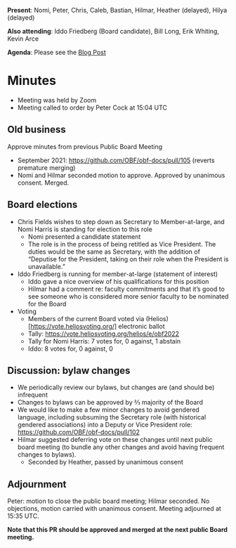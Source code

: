 **Present**: Nomi, Peter, Chris, Caleb, Bastian, Hilmar, Heather (delayed), Hilya (delayed)

**Also attending**: Iddo Friedberg (Board candidate), Bill Long, Erik Whiting, Kevin Arce

**Agenda**: Please see the [Blog Post](https://www.open-bio.org/2022/09/29/obf-public-board-meeting-2022-10-21/)

# Minutes
- Meeting was held by Zoom
- Meeting called to order by Peter Cock at 15:04 UTC

## Old business
Approve minutes from previous Public Board Meeting
- September 2021: https://github.com/OBF/obf-docs/pull/105 (reverts premature merging)
- Nomi and Hilmar seconded motion to approve. Approved by unanimous consent. Merged.

## Board elections
- Chris Fields wishes to step down as Secretary to Member-at-large, and Nomi Harris is standing for election to this role
  - Nomi presented a candidate statement 
  - The role is in the process of being retitled as Vice President. The duties would be the same as Secretary, with the addition of “Deputise for the President, taking on their role when the President is unavailable.”
- Iddo Friedberg is running for member-at-large (statement of interest)
  - Iddo gave a nice overview of his qualifications for this position
  - Hilmar had a comment re: faculty commitments and that it’s good to see someone who is considered more senior faculty to be nominated for the Board
- Voting
  - Members of the current Board voted via (Helios)[https://vote.heliosvoting.org/] electronic ballot
  - Tally: https://vote.heliosvoting.org/helios/e/obf2022
  - Tally for Nomi Harris: 7 votes for, 0 against, 1 abstain
  - Iddo: 8 votes for, 0 against, 0 

## Discussion: bylaw changes
- We periodically review our bylaws, but changes are (and should be) infrequent
- Changes to bylaws can be approved by ⅔ majority of the Board
- We would like to make a few minor changes to avoid gendered language, including subsuming the Secretary role (with historical gendered associations) into a Deputy or Vice President role: https://github.com/OBF/obf-docs/pull/102 
- Hilmar suggested deferring vote on these changes until next public board meeting (to bundle any other changes and avoid having frequent changes to bylaws).
  - Seconded by Heather, passed by unanimous consent

## Adjournment
Peter: motion to close the public board meeting; Hilmar seconded. No objections, motion carried with unanimous consent. Meeting adjourned at 15:35 UTC.

**Note that this PR should be approved and merged at the next public Board meeting.**
